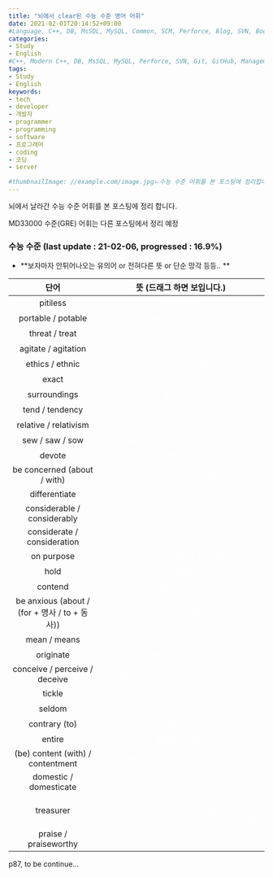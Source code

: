 ```yaml
---
title: "뇌에서 clear된 수능 수준 영어 어휘"
date: 2021-02-01T20:14:52+09:00
#Language, C++, DB, MsSQL, MySQL, Common, SCM, Perforce, Blog, SVN, Book, Study, VOCA
categories:
- Study
- English
#C++, Modern C++, DB, MsSQL, MySQL, Perforce, SVN, Git, GitHub, Management, Blog, Hugo, Architecture
tags:
- Study
- English
keywords:
- tech
- developer
- 개발자
- programmer
- programming
- software
- 프로그래머
- coding
- 코딩
- server

#thumbnailImage: //example.com/image.jpgㄴ수능 수준 어휘를 본 포스팅에 정리합니다.
---
```


뇌에서 날라간 수능 수준 어휘를 본 포스팅에 정리 합니다.

MD33000 수준(GRE) 어휘는 다른 포스팅에서 정리 예정

<!--more-->

  

  

### 수능 수준 (last update : 21-02-06, progressed : 16.9%)

- **보자마자 안튀어나오는 유의어 or 전혀다른 뜻 or 단순 망각 등등.. **

| 단어 | 뜻 (드래그 하면 보입니다.)             |
| :--: | :-----------------------------------: |
| pitiless | <span style="color:white">무자비한</span> |
| portable / potable | <span style="color:white">휴대용(의) / 마시기 적합한</span> |
| threat / treat | <span style="color:white">위협 / 치료하다</span> |
| agitate / agitation | <span style="color:white">선동하다 / 불안, 동요</span> |
| ethics / ethnic | <span style="color:white">윤리(도덕)적인 vs 민족(인종)의</span> |
| exact | <span style="color:white">정확한 / 요구(강요)하다</span> |
| surroundings | <span style="color:white">환경, 주변</span> |
| tend / tendency | <span style="color:white">~하는 경향이 있다, 돌보다 / 경향 추세</span> |
| relative / relativism | <span style="color:white">관계, 친척 / 상대주의 </span> |
| sew / saw / sow | <span style="color:white">꿰매다 / 씨를 뿌리다 / 톱(질하다)</span> |
| devote | <span style="color:white">헌신하다</span> |
| be concerned (about / with) | <span style="color:white">~에 걱정하다 / ~에 관계하다</span> |
| differentiate | <span style="color:white">구별하다 / 미분하다</span> |
| considerable / considerably | <span style="color:white">중요한, 상당한 / 상당히, 꽤</span> |
| considerate / consideration | <span style="color:white">사려 깊은 / 고찰, 고려</span> |
| on purpose | <span style="color:white">고의로 -> 의도가 있으니까</span> |
| hold | <span style="color:white">유지하다 / (모임을) 개최하다</span> |
| contend | <span style="color:white">논쟁하다, 주장하다</span> |
| be anxious (about / (for + 명사 / to + 동사)) | <span style="color:white">~걱정하다 / ~열망하다</span> |
| mean / means | <span style="color:white">의미하다, ~할 작정이다, 비열한 / 방법, 재산</span> |
| originate | <span style="color:white">생기다, 비롯하다</span> |
| conceive / perceive / deceive | <span style="color:white">생각(상상)하다 / 인지하다, 깨닫다 / 기만하다</span> |
| tickle | <span style="color:white">자극하다</span> |
| seldom | <span style="color:white">거의 ~ 않다</span> |
| contrary (to) | <span style="color:white">정반대(의)</span> |
| entire | <span style="color:white">완전한, 전체의</span> |
| (be) content (with) / contentment | <span style="color:white">내용, 목록, + with : 만족한 / 만족</span> |
| domestic / domesticate | <span style="color:white">가정의, 자국의 / (동물 등) 길들이다</span> |
| treasurer | <span style="color:white">someone who is officially in charge of the money that is taken in and paid out by a government, business, organization, etc</span> |
| praise / praiseworthy | <span style="color:white">칭찬(하다) / 칭찬 할만한</span> |



p87, to be continue...